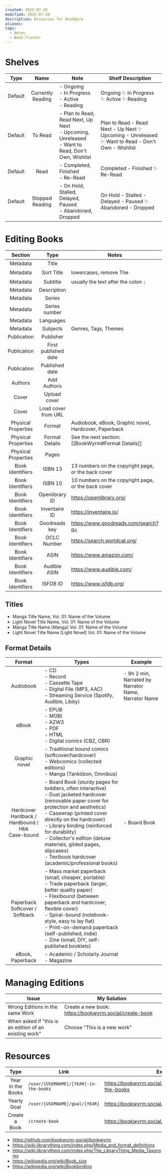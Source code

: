 ```yaml
---
created: 2025-07-20
modified: 2025-07-20
description: Resources for BookWyrm
aliases: 
tags:
  - Notes
  - Book-Tracker
---
```


# Shelves

|  Type   |       Name        | Note                                                                                                | Shelf Description                                                                                  |
| :-----: | :---------------: | --------------------------------------------------------------------------------------------------- | -------------------------------------------------------------------------------------------------- |
| Default | Currently Reading | - Ongoing<br>- In Progress<br>- Active<br>- Reading                                                 | Ongoing ✨ In Progress ✨ Active ✨ Reading                                                        |
| Default |      To Read      | - Plan to Read, Read Next, Up Next<br>- Upcoming, Unreleased<br>- Want to Read, Don't Own, Wishlist | Plan to Read - Read Next - Up Next ✨ Upcoming - Unreleased ✨ Want to Read - Don't Own - Wishlist |
| Default |       Read        | - Completed, Finished<br>- Re-Read                                                                  | Completed - Finished ✨ Re-Read                                                                    |
| Default |  Stopped Reading  | - On Hold, Stalled, Delayed, Paused<br>- Abandoned, Dropped                                         | On Hold - Stalled - Delayed - Paused ✨ Abandoned - Dropped                                        |

# Editing Books

|       Section       |         Type         | Notes                                                     | Example                                                                                        | Example            |
| :-----------------: | :------------------: | --------------------------------------------------------- | ---------------------------------------------------------------------------------------------- | ------------------ |
|      Metadata       |        Title         |                                                           | The Hobbit                                                                                     |                    |
|      Metadata       |      Sort Title      | lowercases, remove The                                    | The Hobbit ➡️ hobbit                                                                           |                    |
|      Metadata       |       Subtitle       | usually the text after the colon `:`                      | or There and Back Again                                                                        |                    |
|      Metadata       |     Description      |                                                           |                                                                                                |                    |
|      Metadata       |        Series        |                                                           |                                                                                                |                    |
|      Metadata       |    Series number     |                                                           |                                                                                                |                    |
|      Metadata       |      Languages       |                                                           | English                                                                                        |                    |
|      Metadata       |       Subjects       | Genres, Tags, Themes                                      |                                                                                                |                    |
|     Publication     |      Publisher       |                                                           |                                                                                                |                    |
|     Publication     | First published date |                                                           |                                                                                                |                    |
|     Publication     |    Published date    |                                                           |                                                                                                |                    |
|       Authors       |     Add Authors      |                                                           |                                                                                                |                    |
|        Cover        |     Upload cover     |                                                           |                                                                                                |                    |
|        Cover        | Load cover from URL  |                                                           |                                                                                                |                    |
| Physical Properties |        Format        | Audiobook, eBook, Graphic novel, Hardcover, Paperback<br> |                                                                                                |                    |
| Physical Properties |    Format Details    | See the next section: [[BookWyrm#Format Details]]         |                                                                                                |                    |
| Physical Properties |        Pages         |                                                           |                                                                                                |                    |
|  Book Identifiers   |       ISBN 13        | 13 numbers on the copyright page, or the back cover       | 9780307120007                                                                                  |                    |
|  Book Identifiers   |       ISBN 10        | 10 numbers on the copyright page, or the back cover       | 0307120007                                                                                     |                    |
|  Book Identifiers   |    Openlibrary ID    | https://openlibrary.org/                                  | https://openlibrary.org/books/OL9443250M/Pat_the_Bunny                                         | OL9443250M         |
|  Book Identifiers   |    Inventaire ID     | https://inventaire.io/                                    | https://inventaire.io/entity/isbn:9780307120007                                                | isbn:9780307120007 |
|  Book Identifiers   |    Goodreads key     | https://www.goodreads.com/search?q=                       | https://www.goodreads.com/book/show/13532212-pat-the-bunny                                     | 13532212           |
|  Book Identifiers   |     OCLC Number      | https://search.worldcat.org/                              | https://search.worldcat.org/title/621768522                                                    | 621768522          |
|  Book Identifiers   |         ASIN         | https://www.amazon.com/                                   | https://www.amazon.com/Pat-Bunny-Touch-Feel-Book/dp/0307120007                                 | 0307120007         |
|  Book Identifiers   |     Audible ASIN     | https://www.audible.com/                                  | https://www.audible.com/pd/Harry-Potter-and-the-Chamber-of-Secrets-Book-2-Audiobook/B017V4IWVG | B017V4IWVG         |
|  Book Identifiers   |       ISFDB ID       | https://www.isfdb.org/                                    | https://www.isfdb.org/cgi-bin/title.cgi?69917                                                  | 69917              |

## Titles

- Manga Title Name, Vol. 01: Name of the Volume
- Light Novel Title Name, Vol. 01: Name of the Volume
- Manga Title Name [Manga] Vol. 01: Name of the Volume
- Light Novel Title Name [Light Novel] Vol. 01: Name of the Volume

## Format Details

|                        Format                         | Types                                                                                                                                                                                                                                                                                                                                                                              | Example                                              |
| :---------------------------------------------------: | ---------------------------------------------------------------------------------------------------------------------------------------------------------------------------------------------------------------------------------------------------------------------------------------------------------------------------------------------------------------------------------- | ---------------------------------------------------- |
|                       Audiobook                       | - CD<br>- Record<br>- Cassette Tape<br>- Digital File (MP3, AAC)<br>- Streaming Service (Spotify, Audible, Libby)                                                                                                                                                                                                                                                                  | - 9h 2 min, Narrated by Narrator Name, Narrator Name |
|                         eBook                         | - EPUB<br>- MOBI<br>- AZW3<br>- PDF<br>- HTML<br>- Digital comics (CBZ, CBR)                                                                                                                                                                                                                                                                                                       |                                                      |
|                     Graphic novel                     | - Traditional bound comics (softcover/hardcover)<br>- Webcomics (collected editions)<br>- Manga (Tankōbon, Omnibus)                                                                                                                                                                                                                                                                |                                                      |
| Hardcover<br>Hardback / Hardbound / Hbk<br>Case-bound | - Board Book (sturdy pages for toddlers, often interactive)<br>- Dust jacketed hardcover (removable paper cover for protection and aesthetics)<br>- Casewrap (printed cover directly on the hardcover)<br>- Library binding (reinforced for durability)<br>- Collector's edition (deluxe materials, gilded pages, slipcases)<br>- Textbook hardcover (academic/professional books) | - Board Book                                         |
|           Paperback<br>Softcover / Softback           | - Mass market paperback (small, cheaper, portable)<br>- Trade paperback (larger, better quality paper)<br>- Flexibound (between paperback and hardcover, flexible cover)<br>- Spiral-bound (notebook-style, easy to lay flat)<br>- Print-on-demand paperback (self-published, indie)<br>- Zine (small, DIY, self-published booklets)                                               |                                                      |
|                   eBook, Paperback                    | - Academic / Scholarly Journal<br>- Magazine                                                                                                                                                                                                                                                                                                                                       |                                                      |

# Managing Editions

| Issue                                                  | My Solution                                            |
| ------------------------------------------------------ | ------------------------------------------------------ |
| Wrong Editions in the same Work                        | Create a new book: https://bookwyrm.social/create-book |
| When asked if "this is an edition of an existing work" | Choose "This is a new work"                            |

# Resources

|       Type        | Link                                   | Example                                                 |
| :---------------: | -------------------------------------- | ------------------------------------------------------- |
| Year in the Books | `/user/[USERNAME]/[YEAR]-in-the-books` | https://bookwyrm.social/user/USERNAME/2025-in-the-books |
|    Yearly Goal    | `/user/[USERNAME]/goal/[YEAR]`         | https://bookwyrm.social/user/USERNAME/goal/2025         |
|   Create a Book   | `/create-book`                         | https://bookwyrm.social/create-book                     |

- https://github.com/bookwyrm-social/bookwyrm
- https://wiki.librarything.com/index.php/Media_and_format_definitions
- https://wiki.librarything.com/index.php/The_LibraryThing_Media_Taxonomy
- https://wikipedia.org/wiki/Book_size
- https://wikipedia.org/wiki/Bookbinding
